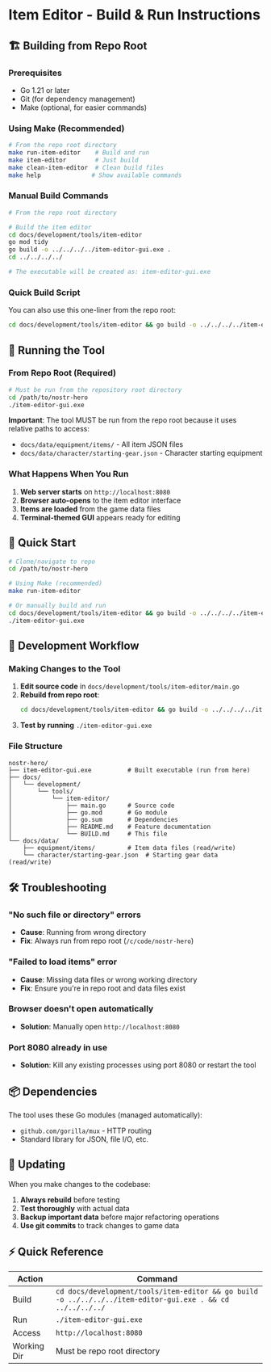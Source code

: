 # Item Editor - Build & Run Instructions

## 🏗️ Building from Repo Root

### Prerequisites
- Go 1.21 or later
- Git (for dependency management)
- Make (optional, for easier commands)

### Using Make (Recommended)

```bash
# From the repo root directory
make run-item-editor    # Build and run
make item-editor        # Just build
make clean-item-editor  # Clean build files
make help              # Show available commands
```

### Manual Build Commands

```bash
# From the repo root directory

# Build the item editor
cd docs/development/tools/item-editor
go mod tidy
go build -o ../../../../item-editor-gui.exe .
cd ../../../../

# The executable will be created as: item-editor-gui.exe
```

### Quick Build Script

You can also use this one-liner from the repo root:

```bash
cd docs/development/tools/item-editor && go build -o ../../../../item-editor-gui.exe . && cd ../../../../
```

## 🚀 Running the Tool

### From Repo Root (Required)

```bash
# Must be run from the repository root directory
cd /path/to/nostr-hero
./item-editor-gui.exe
```

**Important**: The tool MUST be run from the repo root because it uses relative paths to access:
- `docs/data/equipment/items/` - All item JSON files
- `docs/data/character/starting-gear.json` - Character starting equipment

### What Happens When You Run

1. **Web server starts** on `http://localhost:8080`
2. **Browser auto-opens** to the item editor interface
3. **Items are loaded** from the game data files
4. **Terminal-themed GUI** appears ready for editing

## 🎯 Quick Start

```bash
# Clone/navigate to repo
cd /path/to/nostr-hero

# Using Make (recommended)
make run-item-editor

# Or manually build and run
cd docs/development/tools/item-editor && go build -o ../../../../item-editor-gui.exe . && cd ../../../../
./item-editor-gui.exe
```

## 🔧 Development Workflow

### Making Changes to the Tool

1. **Edit source code** in `docs/development/tools/item-editor/main.go`
2. **Rebuild from repo root**:
   ```bash
   cd docs/development/tools/item-editor && go build -o ../../../../item-editor-gui.exe . && cd ../../../../
   ```
3. **Test by running** `./item-editor-gui.exe`

### File Structure

```
nostr-hero/
├── item-editor-gui.exe          # Built executable (run from here)
├── docs/
│   └── development/
│       └── tools/
│           └── item-editor/
│               ├── main.go      # Source code
│               ├── go.mod       # Go module
│               ├── go.sum       # Dependencies
│               ├── README.md    # Feature documentation
│               └── BUILD.md     # This file
└── docs/data/
    ├── equipment/items/         # Item data files (read/write)
    └── character/starting-gear.json  # Starting gear data (read/write)
```

## 🛠️ Troubleshooting

### "No such file or directory" errors
- **Cause**: Running from wrong directory
- **Fix**: Always run from repo root (`/c/code/nostr-hero`)

### "Failed to load items" error
- **Cause**: Missing data files or wrong working directory
- **Fix**: Ensure you're in repo root and data files exist

### Browser doesn't open automatically
- **Solution**: Manually open `http://localhost:8080`

### Port 8080 already in use
- **Solution**: Kill any existing processes using port 8080 or restart the tool

## 📦 Dependencies

The tool uses these Go modules (managed automatically):
- `github.com/gorilla/mux` - HTTP routing
- Standard library for JSON, file I/O, etc.

## 🔄 Updating

When you make changes to the codebase:

1. **Always rebuild** before testing
2. **Test thoroughly** with actual data
3. **Backup important data** before major refactoring operations
4. **Use git commits** to track changes to game data

## ⚡ Quick Reference

| Action | Command |
|--------|---------|
| Build | `cd docs/development/tools/item-editor && go build -o ../../../../item-editor-gui.exe . && cd ../../../../` |
| Run | `./item-editor-gui.exe` |
| Access | `http://localhost:8080` |
| Working Dir | Must be repo root directory |